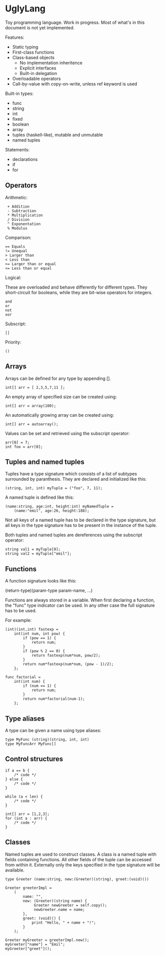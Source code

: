 UglyLang
========

Toy programming language. Work in progress. Most of what's in this document is
not yet implemented.

Features:

 * Static typing
 * First-class functions
 * Class-based objects
   * No implementation inheritence
   * Explicit interfaces
   * Built-in delegation
 * Overloadable operators
 * Call-by-value with copy-on-write, unless ref keyword is used

Built-in types:

 * func
 * string
 * int
 * fixed
 * boolean
 * array
 * tuples (haskell-like), mutable and unmutable
 * named tuples

Statements:

 * declarations
 * if
 * for

Operators
---------

Arithmetic:

     + Addition
     - Subtraction
     * Multiplication
     / Division
     ^ Exponentation
     % Modulus

Comparison:

    == Equals
    != Unequal
    > Larger than
    < Less than
    >= Larger than or equal
    <= Less than or equal

Logical:

These are overloaded and behave differently for different types. They
short-circuit for booleans, while they are bit-wise operators for integers.

    and
    or
    not
    xor

Subscript:

    []

Priority:

    ()

Arrays
------

Arrays can be defined for any type by appending [].

    int[] arr = [ 2,3,5,7,11 ];

An empty array of specified size can be created using:

    int[] arr = array(100);

An automatically growing array can be created using:

    int[] arr = autoarray();

Values can be set and retrieved using the subscript operator:

    arr[0] = 7;
    int foo = arr[0];

Tuples and named tuples
-----------------------

Tuples have a type signature which consists of a list of subtypes surrounded
by paranthesis. They are declared and initialized like this:

    (string, int, int) myTuple = ("foo", 7, 11);

A named tuple is defined like this:

    (name:string, age:int, height:int) myNamedTuple =
        (name:"emil", age:26, height:188);

Not all keys of a named tuple has to be declared in the type signature, but all
keys in the type signature has to be present in the instance of the tuple.

Both tuples and named tuples are dereferences using the subscript operator:

    string val1 = myTuple[0];
    string val2 = myTuple["emil"];

Functions
---------

A function signature looks like this:

(return-type)(param-type param-name, ...)

Functions are always stored in a variable. When first declaring a function, the
"func" type indicator can be used. In any other case the full signature has
to be used.

For example:

    (int)(int,int) fastexp =
        int(int num, int pow) {
            if (pow == 1) {
                return num;
            }
            if (pow % 2 == 0) {
                return fastexp(num*num, pow/2);
            }
            return num*fastexp(num*num, (pow - 1)/2);
        };

    func factorial =
        int(int num) {
            if (num == 1) {
                return num;
            }
            return num*factorial(num-1);
        };

Type aliases
------------

A type can be given a name using type aliases:

    type MyFunc (string)(string, int, int)
    type MyFuncArr MyFunc[]

Control structures
------------------

    if a == b {
        /* code */
    } else {
        /* code */
    }

    while (a < len) {
        /* code */
    }

    int[] arr = [1,2,3];
    for (int a : arr) {
        /* code */
    }

Classes
-------

Named tuples are used to construct classes. A class is a named tuple with
fields containing functions. All other fields of the tuple can be accessed from
within it. Externally only the keys specified in the type signature will be
available.

    type Greeter (name:string, new:(Greeter)(string), greet:(void)())

    Greeter greeterImpl =
        (
            name: "",
            new: (Greeter)(string name) {
                 Greeter newGreeter = self.copy();
                 newGreeter.name = name;
            },
            greet: (void)() {
                print "Hello, " + name + "!";
            }
        );

    Greeter myGreeter = greeterImpl.new();
    myGreeter["name"] = "Emil";
    myGreeter["greet"]();
